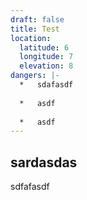 ```yaml
---
draft: false
title: Test
location:
  latitude: 6
  longitude: 7
  elevation: 8
dangers: |-
  *   sdafasdf
      
  *   asdf
      
  *   asdf
---
```

## sardasdas

sdfafasdf